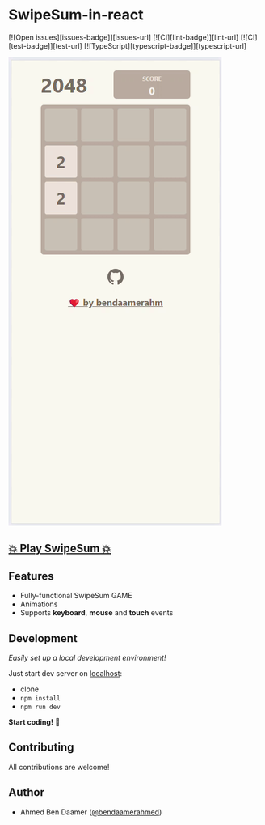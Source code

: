 # SwipeSum-in-react

[![Open issues][issues-badge]][issues-url]
[![CI][lint-badge]][lint-url]
[![CI][test-badge]][test-url]
[![TypeScript][typescript-badge]][typescript-url]

[![](.docs/demo.gif)](https://github.com/bendaamerahm/SwipeSum/)

## [💥 Play SwipeSum 💥](https://github.com/bendaamerahm/SwipeSum/)

## Features

- Fully-functional SwipeSum GAME
- Animations
- Supports **keyboard**, **mouse** and **touch** events

## Development

_Easily set up a local development environment!_

Just start dev server on [localhost](http://localhost:3000):

- clone
- `npm install`
- `npm run dev`

**Start coding!** 🎉

## Contributing

All contributions are welcome!

## Author

- Ahmed Ben Daamer ([@bendaamerahmed](https://www.ahmedbendaamer.fr))